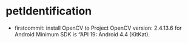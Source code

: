 # petIdentification
- firstcommit: install OpenCV to Project
OpenCV version: 2.4.13.6 for Android
Minimum SDK is “API 19: Android 4.4 (KitKat).
